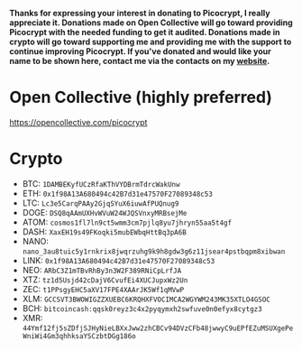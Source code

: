 <strong>Thanks for expressing your interest in donating to Picocrypt, I really appreciate it. Donations made on Open Collective will go toward providing Picocrypt with the needed funding to get it audited. Donations made in crypto will go toward supporting me and providing me with the support to continue improving Picocrypt. If you've donated and would like your name to be shown here, contact me via the contacts on my <a href="https://evansu.cc/#contacts">website</a>.</strong>

# Open Collective (highly preferred)
https://opencollective.com/picocrypt

# Crypto
<ul>
    <li>BTC: <code>1DAMBEKyfUCzRfaKThVYDBrmTdrcWakUnw</code></li>
    <li>ETH: <code>0x1f98A13A680494c42B7d31e47570F27089348c53</code></li>
    <li>LTC: <code>Lc3e5CarqPAAy2GjqSYuX6iuwAfPUQnug9</code></li>
    <li>DOGE: <code>DSQ8qAAmUXHvWVuW24WJQSVnxyMRBsejMe</code></li>
    <li>ATOM: <code>cosmos1fl7ln9ct5wmm3cm7pjlq8yu7jhryn55aa5t4gf</code></li>
    <li>DASH: <code>XaxEH19s49FKoqki5mubEWbqHttBq3pA6B</code></li>
    <li>NANO: <code>nano_3au8tuic5y1rnkrix8jwqrzuhg9k9h8gdw3g6z11jsear4pstbqpm8xibwan</code></li>
    <li>LINK: <code>0x1f98A13A680494c42B7d31e47570F27089348c53</code></li>
    <li>NEO: <code>ARbC3Z1mTBvRhBy3n3W2F389RNiCpLrfJA</code></li>
    <li>XTZ: <code>tz1d5Usjd42cDajV6CvufEi4XUCJupxWz2Un</code></li>
    <li>ZEC: <code>t1PPsgyEHC5aXV17FPE4XAArJK5Wf1qMVwP</code></li>
    <li>XLM: <code>GCCSVT3BWOWIGZZXUEBC6KRQHXFVOCIMCA2WGYWM243MK35XTLO4GSOC</code></li>
    <li>BCH: <code>bitcoincash:qqsk0reyz3c4x2pyqymxh2swfuve0n0efyx8cytgz3</code></li>
    <li>XMR: <code>44Ymf12fj5sZDfjSJHyNieLBXxJww2zhCBCv94DVzCFb48jwwyC9uEPfEZuMSUXgePeWniWi4Gm3qhhksaYSCzbtDGg186o</code></li>
</ul>
